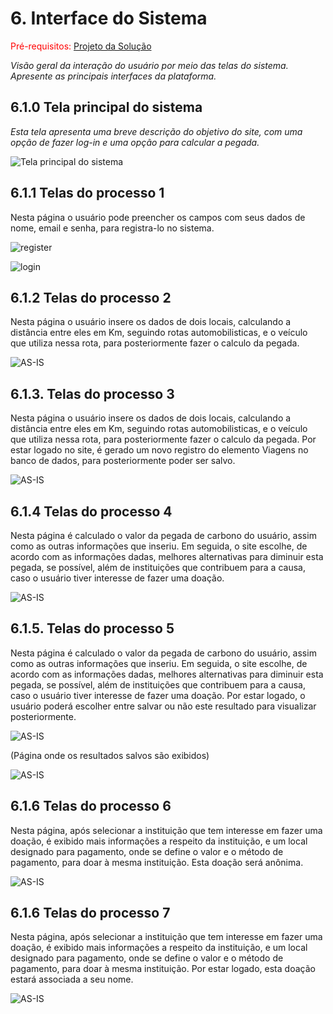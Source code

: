 
# 6. Interface do Sistema

<span style="color:red">Pré-requisitos: <a href="4-Projeto-Solucao.md"> Projeto da Solução</a></span>

_Visão geral da interação do usuário por meio das telas do sistema. Apresente as principais interfaces da plataforma._

## 6.1.0 Tela principal do sistema

_Esta tela apresenta uma breve descrição do objetivo do site, com uma opção de fazer log-in e uma opção para calcular a pegada._

![`Tela principal do sistema`](images/tela_home.png)


## 6.1.1 Telas do processo 1

Nesta página o usuário pode preencher os campos com seus dados de nome, email e senha, para registra-lo no sistema.

![register](./images/tela_registro.png)

![login](./images/tela_login.png)

## 6.1.2 Telas do processo 2

Nesta página o usuário insere os dados de dois locais, calculando a distância entre eles em Km, seguindo rotas automobilisticas, e o veículo que utiliza nessa rota, para posteriormente fazer o calculo da pegada.

![AS-IS](./images/tela_calculoSL.png)

## 6.1.3. Telas do processo 3

Nesta página o usuário insere os dados de dois locais, calculando a distância entre eles em Km, seguindo rotas automobilisticas, e o veículo que utiliza nessa rota, para posteriormente fazer o calculo da pegada. Por estar logado no site, é gerado um novo registro do elemento Viagens no banco de dados, para posteriormente poder ser salvo.

![AS-IS](./images/tela_calculoCL.png)

## 6.1.4 Telas do processo 4

Nesta página é calculado o valor da pegada de carbono do usuário, assim como as outras informações que inseriu. Em seguida, o site escolhe, de acordo com as informações dadas, melhores alternativas para diminuir esta pegada, se possível, além de instituições que contribuem para a causa, caso o usuário tiver interesse de fazer uma doação.

![AS-IS](./images/tela_resultadoSL.png)

## 6.1.5. Telas do processo 5

Nesta página é calculado o valor da pegada de carbono do usuário, assim como as outras informações que inseriu. Em seguida, o site escolhe, de acordo com as informações dadas, melhores alternativas para diminuir esta pegada, se possível, além de instituições que contribuem para a causa, caso o usuário tiver interesse de fazer uma doação. Por estar logado, o usuário poderá escolher entre salvar ou não este resultado para visualizar posteriormente.

![AS-IS](./images/tela_resultadoCL.png)

(Página onde os resultados salvos são exibidos)

![AS-IS](./images/tela_ressalvos.png)

## 6.1.6 Telas do processo 6

Nesta página, após selecionar a instituição que tem interesse em fazer uma doação, é exibido mais informações a respeito da instituição, e um local designado para pagamento, onde se define o valor e o método de pagamento, para doar à mesma instituição. Esta doação será anônima.

![AS-IS](./images/tela_doarSL.png)

## 6.1.6 Telas do processo 7

Nesta página, após selecionar a instituição que tem interesse em fazer uma doação, é exibido mais informações a respeito da instituição, e um local designado para pagamento, onde se define o valor e o método de pagamento, para doar à mesma instituição. Por estar logado, esta doação estará associada a seu nome.

![AS-IS](./images/tela_doar.png)
